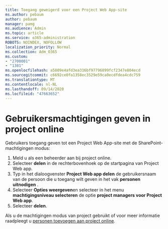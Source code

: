 ```yaml
---
title: Toegang geweigerd voor een Project Web App-site
ms.author: pebaum
author: pebaum
manager: pamg
ms.audience: Admin
ms.topic: article
ms.service: o365-administration
ROBOTS: NOINDEX, NOFOLLOW
localization_priority: Normal
ms.collection: Adm_O365
ms.custom:
- "2700001"
- "1381"
ms.openlocfilehash: a5809e4afd3ea316bf97796899fcf2347e804ecd
ms.sourcegitcommit: c6692ce0fa1358ec3529e59ca0ecdfdea4cdc759
ms.translationtype: MT
ms.contentlocale: nl-NL
ms.lasthandoff: 09/14/2020
ms.locfileid: "47663652"
---
```

# <a name="give-users-permissions-in-project-online"></a>Gebruikersmachtigingen geven in project online

Gebruikers toegang geven tot een Project Web App-site met de SharePoint-machtigingen modus:

1. Meld u als een beheerder aan bij project online.
2. Selecteer **delen** in de rechterbovenhoek op de startpagina van Project Web app.
3. Typ in het dialoogvenster **Project Web app delen** de gebruikersnaam van de persoon die u toegang wilt geven in het vak **personen uitnodigen** .
4. Selecteer **Opties weergeven**en selecteer in het menu **machtigingsniveau selecteren** de optie **project managers voor Project Web app**.
5. Selecteer **delen**.

Als u de machtigingen modus van project gebruikt of voor meer informatie raadpleegt u [personen toevoegen aan project online](https://docs.microsoft.com/projectonline/step-2-add-people-to-project-online).
